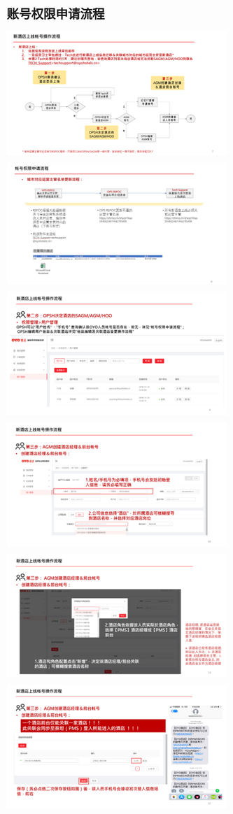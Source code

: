 # 账号权限申请流程



![](../../../.gitbook/assets/image%20%2852%29.png)

  


![](../../../.gitbook/assets/image%20%289%29.png)

![](../../../.gitbook/assets/image%20%2880%29.png)

![](../../../.gitbook/assets/image%20%2861%29.png)

![](../../../.gitbook/assets/image%20%28119%29.png)

![](../../../.gitbook/assets/image%20%2870%29.png)

